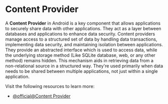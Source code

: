 # Content Provider

A **Content Provider** in Android is a key component that allows applications to securely share data with other applications. They act as a layer between databases and applications to enhance data security. Content providers manage access to a structured set of data by handling data transactions, implementing data security, and maintaining isolation between applications. They provide an abstracted interface which is used to access data, while the underlying storage method (Like SQLite database, web, or any other method) remains hidden. This mechanism aids in retrieving data from a non-relational source in a structured way. They're used primarily when data needs to be shared between multiple applications, not just within a single application.

Visit the following resources to learn more:

- [@official@Content Provider](https://developer.android.com/guide/topics/providers/content-providers)
